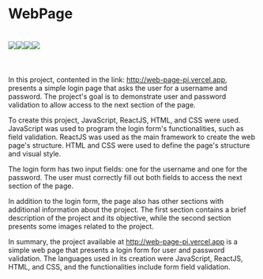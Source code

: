 # WebPage

# <a href="" target="_blank"><img src="https://img.shields.io/badge/React-61DAFB.svg?style=for-the-badge&logo=React&logoColor=black" target="_blank"><a href="" target="_blank"><img src="https://img.shields.io/badge/JavaScript-F7DF1E.svg?style=for-the-badge&logo=JavaScript&logoColor=black" target="_blank"></a><a href="" target="_blank"><img src="https://img.shields.io/badge/HTML5-E34F26.svg?style=for-the-badge&logo=HTML5&logoColor=white" target="_blank"></a><a href="" target="_blank"><img src="https://img.shields.io/badge/CSS3-1572B6.svg?style=for-the-badge&logo=CSS3&logoColor=white" target="_blank"></a></a><br></br>

In this project, contented in the link: http://web-page-pi.vercel.app, presents a simple login page that asks the user for a username and password. The project's goal is to demonstrate user and password validation to allow access to the next section of the page.

To create this project, JavaScript, ReactJS, HTML, and CSS were used. JavaScript was used to program the login form's functionalities, such as field validation. ReactJS was used as the main framework to create the web page's structure. HTML and CSS were used to define the page's structure and visual style.

The login form has two input fields: one for the username and one for the password. The user must correctly fill out both fields to access the next section of the page.

In addition to the login form, the page also has other sections with additional information about the project. The first section contains a brief description of the project and its objective, while the second section presents some images related to the project.

In summary, the project available at http://web-page-pi.vercel.app is a simple web page that presents a login form for user and password validation. The languages used in its creation were JavaScript, ReactJS, HTML, and CSS, and the functionalities include form field validation.

